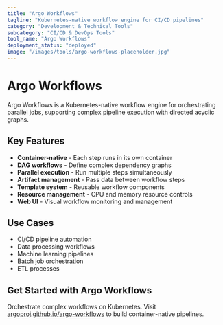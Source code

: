 ```yaml
---
title: "Argo Workflows"
tagline: "Kubernetes-native workflow engine for CI/CD pipelines"
category: "Development & Technical Tools"
subcategory: "CI/CD & DevOps Tools"
tool_name: "Argo Workflows"
deployment_status: "deployed"
image: "/images/tools/argo-workflows-placeholder.jpg"
---
```


# Argo Workflows

Argo Workflows is a Kubernetes-native workflow engine for orchestrating parallel jobs, supporting complex pipeline execution with directed acyclic graphs.

## Key Features

- **Container-native** - Each step runs in its own container
- **DAG workflows** - Define complex dependency graphs
- **Parallel execution** - Run multiple steps simultaneously
- **Artifact management** - Pass data between workflow steps
- **Template system** - Reusable workflow components
- **Resource management** - CPU and memory resource controls
- **Web UI** - Visual workflow monitoring and management

## Use Cases

- CI/CD pipeline automation
- Data processing workflows
- Machine learning pipelines
- Batch job orchestration
- ETL processes

## Get Started with Argo Workflows

Orchestrate complex workflows on Kubernetes. Visit [argoproj.github.io/argo-workflows](https://argoproj.github.io/argo-workflows) to build container-native pipelines.